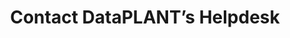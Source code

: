 ---
title: Contact DataPLANT’s Helpdesk
summary: Looking for help on research data management or DataPLANT services and infrastructure? Get in touch with us!
icon: tabler:message-question
href: "/articles/helpdesk"
---